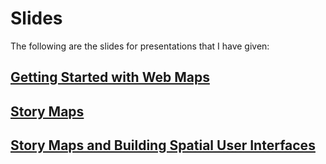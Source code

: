 # Slides

The following are the slides for presentations that I have given:

## [Getting Started with Web Maps](http://slides.royhewitt.com/web-maps)
## [Story Maps](http://slides.royhewitt.com/story-maps)
## [Story Maps and Building Spatial User Interfaces](http://slides.royhewitt.com/story-maps-spatial-ui)

